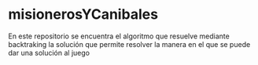 misionerosYCanibales
====================

En este repositorio se encuentra el algoritmo que resuelve mediante backtraking la solución que permite resolver la manera en el que se puede dar una solución al juego
